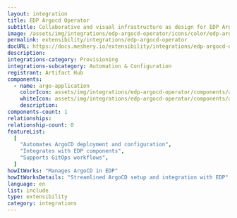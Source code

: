 ```yaml
---
layout: integration
title: EDP Argocd Operator
subtitle: Collaborative and visual infrastructure as design for EDP Argocd Operator
image: /assets/img/integrations/edp-argocd-operator/icons/color/edp-argocd-operator-color.svg
permalink: extensibility/integrations/edp-argocd-operator
docURL: https://docs.meshery.io/extensibility/integrations/edp-argocd-operator
description:
integrations-category: Provisioning
integrations-subcategory: Automation & Configuration
registrant: Artifact Hub
components:
  - name: argo-application
    colorIcon: assets/img/integrations/edp-argocd-operator/components/argo-application/icons/color/argo-application-color.svg
    whiteIcon: assets/img/integrations/edp-argocd-operator/components/argo-application/icons/white/argo-application-white.svg
    description:
components-count: 1
relationships:
relationship-count: 0
featureList:
  [
    "Automates ArgoCD deployment and configuration",
    "Integrates with EDP components",
    "Supports GitOps workflows",
  ]
howItWorks: "Manages ArgoCD in EDP"
howItWorksDetails: "Streamlined ArgoCD setup and integration with EDP"
language: en
list: include
type: extensibility
category: integrations
---
```

